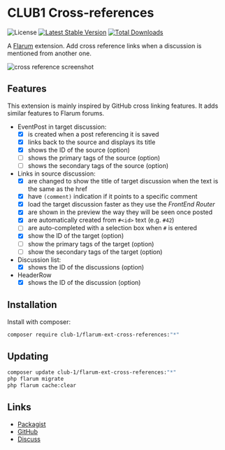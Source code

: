 # CLUB1 Cross-references

![License](https://img.shields.io/badge/license-AGPL--3.0--or--later-blue) [![Latest Stable Version](https://img.shields.io/packagist/v/club-1/flarum-ext-cross-references.svg)](https://packagist.org/packages/club-1/flarum-ext-cross-references) [![Total Downloads](https://img.shields.io/packagist/dt/club-1/flarum-ext-cross-references.svg)](https://packagist.org/packages/club-1/flarum-ext-cross-references)

A [Flarum](http://flarum.org) extension. Add cross reference links when a discussion is mentioned from another one.

![cross reference screenshot](https://static.club1.fr/nicolas/flarum-ext-cross-references.png)

## Features

This extension is mainly inspired by GitHub cross linking features.
It adds similar features to Flarum forums.

- EventPost in target discussion:
  - [x] is created when a post referencing it is saved
  - [x] links back to the source and displays its title
  - [x] shows the ID of the source (option)
  - [ ] shows the primary tags of the source (option)
  - [ ] shows the secondary tags of the source (option)
- Links in source discussion:
  - [x] are changed to show the title of target discussion when the text is the same as the href
  - [x] have `(comment)` indication if it points to a specific comment
  - [x] load the target discussion faster as they use the _FrontEnd Router_
  - [x] are shown in the preview the way they will be seen once posted
  - [x] are automatically created from `#<id>` text (e.g. `#42`)
  - [ ] are auto-completed with a selection box when `#` is entered
  - [x] show the ID of the target (option)
  - [ ] show the primary tags of the target (option)
  - [ ] show the secondary tags of the target (option)
- Discussion list:
  - [x] shows the ID of the discussions (option)
- HeaderRow
  - [x] shows the ID of the discussion (option)

## Installation

Install with composer:

```sh
composer require club-1/flarum-ext-cross-references:"*"
```

## Updating

```sh
composer update club-1/flarum-ext-cross-references:"*"
php flarum migrate
php flarum cache:clear
```

## Links

- [Packagist](https://packagist.org/packages/club-1/flarum-ext-cross-references)
- [GitHub](https://github.com/club-1/flarum-ext-cross-references)
- [Discuss](https://discuss.flarum.org/d/32100)
